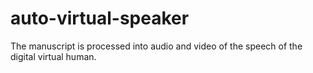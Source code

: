 # auto-virtual-speaker
The manuscript is processed into audio and video of the speech of the digital virtual human.
